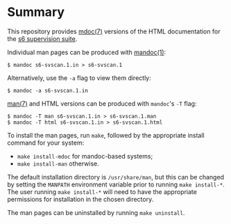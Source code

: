 # Summary

This repository provides [mdoc(7)](https://man.openbsd.org/mdoc.7) versions of
the HTML documentation for the [s6 supervision
suite](http://skarnet.org/software/s6/).

Individual man pages can be produced with
[mandoc(1)](https://man.openbsd.org/mandoc.1):

```
$ mandoc s6-svscan.1.in > s6-svscan.1
```

Alternatively, use the `-a` flag to view them directly:

```
$ mandoc -a s6-svscan.1.in
```

[man(7)](https://man.voidlinux.org/man.7) and HTML versions can be produced with
`mandoc`'s `-T` flag:

```
$ mandoc -T man s6-svscan.1.in > s6-svscan.1.man
$ mandoc -T html s6-svscan.1.in > s6-svscan.1.html
```

To install the man pages, run `make`, followed by the appropriate install
command for your system:

* `make install-mdoc` for mandoc-based systems;
* `make install-man` otherwise.

The default installation directory is `/usr/share/man`, but this can be changed
by setting the `MANPATH` environment variable prior to running `make install-*`.
The user running `make install-*` will need to have the appropriate permissions
for installation in the chosen directory.

The man pages can be uninstalled by running `make uninstall`.
